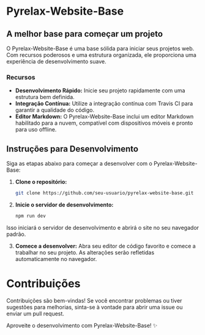 # Pyrelax-Website-Base

## A melhor base para começar um projeto

O Pyrelax-Website-Base é uma base sólida para iniciar seus projetos web. Com recursos poderosos e uma estrutura organizada, ele proporciona uma experiência de desenvolvimento suave.

### Recursos

- **Desenvolvimento Rápido:** Inicie seu projeto rapidamente com uma estrutura bem definida.
- **Integração Contínua:** Utilize a integração contínua com Travis CI para garantir a qualidade do código.
- **Editor Markdown:** O Pyrelax-Website-Base inclui um editor Markdown habilitado para a nuvem, compatível com dispositivos móveis e pronto para uso offline.

## Instruções para Desenvolvimento

Siga as etapas abaixo para começar a desenvolver com o Pyrelax-Website-Base:

1. **Clone o repositório:**
   ```bash
   git clone https://github.com/seu-usuario/pyrelax-website-base.git
   ```

2. **Inicie o servidor de desenvolvimento:**
   ```bash
   npm run dev
   ```
Isso iniciará o servidor de desenvolvimento e abrirá o site no seu navegador padrão.

3. **Comece a desenvolver:**
Abra seu editor de código favorito e comece a trabalhar no seu projeto. As alterações serão refletidas automaticamente no navegador.

# Contribuições

Contribuições são bem-vindas! Se você encontrar problemas ou tiver sugestões para melhorias, sinta-se à vontade para abrir uma issue ou enviar um pull request.

Aproveite o desenvolvimento com Pyrelax-Website-Base! ✨
